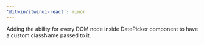 ```yaml
---
'@itwin/itwinui-react': minor
---
```


Adding the ability for every DOM node inside DatePicker component to have a custom className passed to it. 
